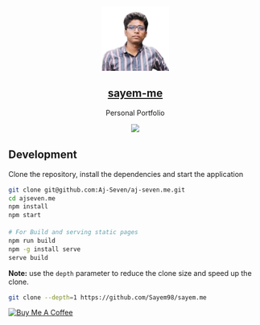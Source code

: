 <p align="center">
  <img src="public/assets/me1.png"  height="128">
  <h2 align="center"><a href="https://sayem-me.vercel.app/"> sayem-me </a></h2>
  <p align="center">Personal Portfolio<p>
  <p align="center">
   <a href='#'><img src=https://img.shields.io/badge/Maintained%3F-yes-green.svg></img><a/>
  </p>
</p>

## Development

Clone the repository, install the dependencies and start the application

```bash
git clone git@github.com:Aj-Seven/aj-seven.me.git
cd ajseven.me
npm install
npm start

# For Build and serving static pages
npm run build
npm -g install serve
serve build
```

**Note:** use the `depth` parameter to reduce the clone size and speed up the clone.

```sh
git clone --depth=1 https://github.com/Sayem98/sayem.me
```

<a href="https://www.buymeacoffee.com/sayem98" target="_blank"><img src="https://cdn.buymeacoffee.com/buttons/v2/default-yellow.png" alt="Buy Me A Coffee" style="height: 40px !important;width: 140px !important;" ></a>
